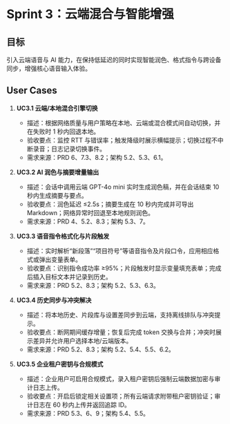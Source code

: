 # Sprint 3：云端混合与智能增强

## 目标
引入云端语音与 AI 能力，在保持低延迟的同时实现智能润色、格式指令与跨设备同步，增强核心语音输入体验。

## User Cases

1. **UC3.1 云端/本地混合引擎切换**  
   - 描述：根据网络质量与用户策略在本地、云端或混合模式间自动切换，并在失败时 1 秒内回退本地。  
   - 验收要点：监控 RTT 与错误率；触发降级时展示横幅提示；切换过程不中断录音；日志记录切换事件。  
   - 需求来源：PRD 6、7.3、8.2；架构 5.2、5.3、6.1。

2. **UC3.2 AI 润色与摘要增量输出**  
   - 描述：会话中调用云端 GPT-4o mini 实时生成润色稿，并在会话结束 10 秒内生成摘要与要点。  
   - 验收要点：润色延迟 ≤2.5s；摘要生成在 10 秒内完成并可导出 Markdown；网络异常时回退至本地规则润色。  
   - 需求来源：PRD 4、5.2、8.3；架构 5.3、7。

3. **UC3.3 语音指令格式化与片段触发**  
   - 描述：实时解析“新段落”“项目符号”等语音指令及片段口令，应用相应格式或弹出变量表单。  
   - 验收要点：识别指令成功率 ≥95%；片段触发时显示变量填充表单；完成后插入目标文本并记录到历史。  
   - 需求来源：PRD 5.2、8.3；架构 5.2、5.3、6.3。

4. **UC3.4 历史同步与冲突解决**  
   - 描述：将本地历史、片段库与设置差同步到云端，支持离线排队与冲突提示。  
   - 验收要点：断网期间缓存增量；恢复后完成 token 交换与合并；冲突时展示差异并允许用户选择本地/云端版本。  
   - 需求来源：PRD 5.2、8.3；架构 5.2、5.4、5.5、6.2。

5. **UC3.5 企业租户密钥与合规模式**  
   - 描述：企业用户可启用合规模式，录入租户密钥后强制云端数据加密与审计日志上传。  
   - 验收要点：开启后锁定相关设置项；所有云端请求附带租户密钥验证；审计日志在 60 秒内上传并返回追踪 ID。  
   - 需求来源：PRD 5.3、6、9；架构 5.4、5.5。
